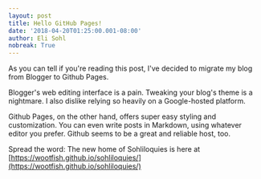```yaml
---
layout: post
title: Hello GitHub Pages!
date: '2018-04-20T01:25:00.001-08:00'
author: Eli Sohl
nobreak: True
---
```



As you can tell if you're reading this post, I've decided to migrate my blog from Blogger to Github Pages.

Blogger's web editing interface is a pain. Tweaking your blog's theme is a nightmare. I also dislike relying so heavily on a Google-hosted platform.

Github Pages, on the other hand, offers super easy styling and customization. You can even write posts in Markdown, using whatever editor you prefer. Github seems to be a great and reliable host, too.

Spread the word: The new home of Sohliloquies is here at [https://wootfish.github.io/sohliloquies/](https://wootfish.github.io/sohliloquies/)
